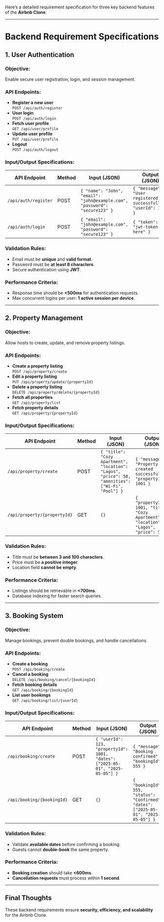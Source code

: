 Here’s a detailed requirement specification for three key backend features of the **Airbnb Clone**:

---

# **Backend Requirement Specifications**

## **1. User Authentication**
### **Objective:**  
Enable secure user registration, login, and session management.

### **API Endpoints:**
- **Register a new user**  
  `POST /api/auth/register`  
- **User login**  
  `POST /api/auth/login`  
- **Fetch user profile**  
  `GET /api/user/profile`  
- **Update user profile**  
  `PUT /api/user/profile`  
- **Logout**  
  `POST /api/auth/logout`  

### **Input/Output Specifications:**
| API Endpoint | Method | Input (JSON) | Output (JSON) |
|-------------|--------|-------------|--------------|
| `/api/auth/register` | POST | `{ "name": "John", "email": "john@example.com", "password": "secure123" }` | `{ "message": "User registered successfully", "userId": 123 }` |
| `/api/auth/login` | POST | `{ "email": "john@example.com", "password": "secure123" }` | `{ "token": "jwt-token-here" }` |

### **Validation Rules:**
- Email must be **unique** and **valid format**.
- Password must be **at least 8 characters**.
- Secure authentication using **JWT**.

### **Performance Criteria:**
- Response time should be **<500ms** for authentication requests.
- Max concurrent logins per user: **1 active session per device**.

---

## **2. Property Management**
### **Objective:**  
Allow hosts to create, update, and remove property listings.

### **API Endpoints:**
- **Create a property listing**  
  `POST /api/property/create`  
- **Edit a property listing**  
  `PUT /api/property/update/{propertyId}`  
- **Delete a property listing**  
  `DELETE /api/property/delete/{propertyId}`  
- **Fetch all properties**  
  `GET /api/property/list`  
- **Fetch property details**  
  `GET /api/property/{propertyId}`  

### **Input/Output Specifications:**
| API Endpoint | Method | Input (JSON) | Output (JSON) |
|-------------|--------|-------------|--------------|
| `/api/property/create` | POST | `{ "title": "Cozy Apartment", "location": "Lagos", "price": 50, "amenities": ["Wi-Fi", "Pool"] }` | `{ "message": "Property created successfully", "propertyId": 1001 }` |
| `/api/property/{propertyId}` | GET | `{}` | `{ "propertyId": 1001, "title": "Cozy Apartment", "location": "Lagos", "price": 50 }` |

### **Validation Rules:**
- Title must be **between 3 and 100 characters**.
- Price must be **a positive integer**.
- Location field **cannot be empty**.

### **Performance Criteria:**
- Listings should be retrievable in **<700ms**.
- Database indexing for faster search queries.

---

## **3. Booking System**
### **Objective:**  
Manage bookings, prevent double bookings, and handle cancellations.

### **API Endpoints:**
- **Create a booking**  
  `POST /api/booking/create`  
- **Cancel a booking**  
  `DELETE /api/booking/cancel/{bookingId}`  
- **Fetch booking details**  
  `GET /api/booking/{bookingId}`  
- **List user bookings**  
  `GET /api/booking/list/{userId}`  

### **Input/Output Specifications:**
| API Endpoint | Method | Input (JSON) | Output (JSON) |
|-------------|--------|-------------|--------------|
| `/api/booking/create` | POST | `{ "userId": 123, "propertyId": 1001, "dates": ["2025-05-01", "2025-05-05"] }` | `{ "message": "Booking confirmed", "bookingId": 555 }` |
| `/api/booking/{bookingId}` | GET | `{}` | `{ "bookingId": 555, "status": "Confirmed", "dates": ["2025-05-01", "2025-05-05"] }` |

### **Validation Rules:**
- Validate **available dates** before confirming a booking.
- Guests cannot **double-book** the same property.

### **Performance Criteria:**
- **Booking creation** should take **<600ms**.
- **Cancellation requests** must process within **1 second**.

---

## **Final Thoughts**
These backend requirements ensure **security, efficiency, and scalability** for the Airbnb Clone.
